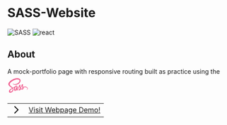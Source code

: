 # SASS-Website

<img src="https://img.shields.io/badge/Sass-CC6699?style=for-the-badge&logo=sass&logoColor=white" alt='SASS'>
<img src='https://img.shields.io/badge/react-%2320232a.svg?style=for-the-badge&logo=react&logoColor=%2361DAFB' alt='react'>

## About

A mock-portfolio page with responsive routing built as practice using the <svg xmlns="http://www.w3.org/2000/svg"  viewBox="0 0 48 48" width="48px" height="48px"><path fill="#f06292" d="M39.867,25.956c-1.538,0.008-2.87,0.377-3.986,0.928c-0.408-0.815-0.822-1.532-0.891-2.065	c-0.081-0.622-0.175-0.994-0.077-1.735c0.098-0.741,0.527-1.791,0.521-1.87c-0.006-0.079-0.096-0.456-0.983-0.463	c-0.887-0.006-1.646,0.171-1.735,0.405c-0.089,0.234-0.26,0.761-0.366,1.311c-0.155,0.804-1.771,3.673-2.688,5.173	c-0.3-0.586-0.555-1.102-0.608-1.51c-0.081-0.622-0.175-0.994-0.077-1.735c0.098-0.741,0.527-1.791,0.521-1.87	c-0.006-0.079-0.096-0.456-0.983-0.463c-0.887-0.006-1.646,0.171-1.735,0.405c-0.089,0.234-0.185,0.781-0.366,1.311	c-0.182,0.529-2.329,5.314-2.892,6.555c-0.287,0.632-0.536,1.14-0.712,1.486c-0.001-0.001-0.001-0.002-0.001-0.002	s-0.011,0.023-0.029,0.062c-0.151,0.295-0.24,0.458-0.24,0.458s0.001,0.002,0.003,0.006c-0.12,0.217-0.248,0.418-0.311,0.418	c-0.044,0-0.133-0.577,0.019-1.369c0.32-1.66,1.087-4.248,1.08-4.338c-0.004-0.046,0.143-0.497-0.501-0.733	c-0.626-0.229-0.849,0.153-0.906,0.154c-0.055,0.001-0.096,0.135-0.096,0.135s0.697-2.911-1.33-2.911	c-1.268,0-3.024,1.387-3.889,2.644c-0.546,0.298-1.715,0.936-2.954,1.617c-0.476,0.262-0.962,0.529-1.423,0.783	c-0.031-0.035-0.063-0.069-0.095-0.104c-2.459-2.623-7.003-4.478-6.811-8.005c0.07-1.282,0.516-4.658,8.733-8.752	c6.731-3.354,12.12-2.431,13.051-0.386c1.33,2.923-2.88,8.354-9.87,9.138c-2.663,0.299-4.066-0.734-4.415-1.118	c-0.367-0.405-0.422-0.423-0.559-0.347c-0.223,0.124-0.082,0.481,0,0.694c0.209,0.543,1.065,1.506,2.525,1.986	c1.285,0.422,4.412,0.653,8.193-0.81c4.236-1.638,7.543-6.196,6.571-10.005c-0.988-3.874-7.412-5.148-13.492-2.988	C12.44,9.332,8.523,11.35,5.706,13.984c-3.349,3.132-3.883,5.859-3.663,6.998c0.782,4.048,6.361,6.684,8.595,8.637	c-0.11,0.061-0.214,0.118-0.308,0.17c-1.12,0.554-5.373,2.78-6.437,5.131c-1.207,2.667,0.192,4.581,1.118,4.839	c2.869,0.798,5.813-0.638,7.396-2.998c1.582-2.359,1.389-5.432,0.663-6.834c-0.009-0.017-0.019-0.034-0.028-0.052	c0.289-0.171,0.584-0.345,0.876-0.517c0.57-0.335,1.13-0.647,1.615-0.911c-0.272,0.744-0.471,1.637-0.574,2.926	c-0.122,1.514,0.499,3.471,1.311,4.241c0.358,0.339,0.788,0.347,1.06,0.347c0.945,0,1.376-0.786,1.851-1.716	c0.582-1.14,1.099-2.468,1.099-2.468s-0.648,3.586,1.118,3.586c0.644,0,1.291-0.835,1.58-1.26c0.001,0.005,0.001,0.007,0.001,0.007	s0.017-0.028,0.05-0.083c0.067-0.102,0.105-0.167,0.105-0.167s0.001-0.007,0.003-0.019c0.259-0.449,0.833-1.473,1.693-3.162	c1.112-2.182,2.178-4.916,2.178-4.916s0.099,0.668,0.424,1.774c0.191,0.65,0.597,1.369,0.918,2.059	c-0.258,0.358-0.416,0.563-0.416,0.563s0.001,0.004,0.004,0.011c-0.206,0.274-0.437,0.569-0.679,0.857	c-0.878,1.045-1.923,2.239-2.063,2.583c-0.165,0.406-0.126,0.704,0.193,0.945c0.233,0.175,0.647,0.203,1.08,0.174	c0.789-0.053,1.343-0.249,1.617-0.368c0.427-0.151,0.924-0.388,1.39-0.731c0.861-0.633,1.38-1.538,1.33-2.738	c-0.028-0.661-0.238-1.316-0.505-1.934c0.078-0.112,0.156-0.226,0.235-0.34c1.357-1.984,2.41-4.164,2.41-4.164	s0.099,0.668,0.424,1.774c0.164,0.559,0.489,1.17,0.781,1.768c-1.276,1.037-2.067,2.242-2.342,3.032	c-0.508,1.462-0.11,2.124,0.636,2.275c0.338,0.068,0.816-0.087,1.175-0.239c0.447-0.148,0.984-0.395,1.486-0.764	c0.861-0.633,1.689-1.519,1.639-2.718c-0.023-0.546-0.171-1.088-0.372-1.608c1.082-0.451,2.482-0.701,4.266-0.493	c3.827,0.447,4.577,2.836,4.434,3.836c-0.144,1-0.946,1.55-1.215,1.716c-0.268,0.166-0.35,0.224-0.328,0.347	c0.033,0.179,0.157,0.173,0.386,0.134c0.315-0.053,2.009-0.813,2.082-2.659C46.089,28.509,43.844,25.935,39.867,25.956z M10.37,35.9	c-1.268,1.383-3.038,1.905-3.798,1.465c-0.82-0.475-0.495-2.511,1.06-3.979c0.948-0.894,2.172-1.718,2.984-2.225	c0.185-0.111,0.456-0.274,0.786-0.472c0.055-0.031,0.086-0.048,0.086-0.048l-0.001-0.002c0.064-0.038,0.129-0.077,0.196-0.118	C12.25,32.61,11.701,34.449,10.37,35.9z M19.605,29.623c-0.441,1.076-1.365,3.83-1.928,3.682c-0.483-0.127-0.777-2.22-0.096-4.28	c0.342-1.037,1.074-2.276,1.504-2.757c0.692-0.774,1.454-1.027,1.639-0.713C20.959,25.955,19.882,28.948,19.605,29.623z M27.234,33.263c-0.187,0.098-0.359,0.159-0.438,0.112c-0.059-0.035,0.077-0.164,0.077-0.164s0.954-1.027,1.33-1.494	c0.219-0.272,0.472-0.595,0.748-0.955c0.002,0.036,0.003,0.072,0.003,0.107C28.952,32.099,27.764,32.929,27.234,33.263z M33.111,31.923c-0.14-0.099-0.116-0.42,0.343-1.421c0.18-0.393,0.592-1.054,1.306-1.686c0.083,0.26,0.133,0.509,0.132,0.741	C34.883,31.105,33.779,31.683,33.111,31.923z"/></svg>

<table>
  <tr>
    <td valign="center">
    <svg xmlns="http://www.w3.org/2000/svg" width="24" height="24"><path d="M7.293 4.707 14.586 12l-7.293 7.293 1.414 1.414L17.414 12 8.707 3.293 7.293 4.707z"/></svg></td>
    <td valign="center"><a href='https://kiwasthal.github.io/SASS-website/'>Visit Webpage Demo! </td>
  </tr>
</table>
